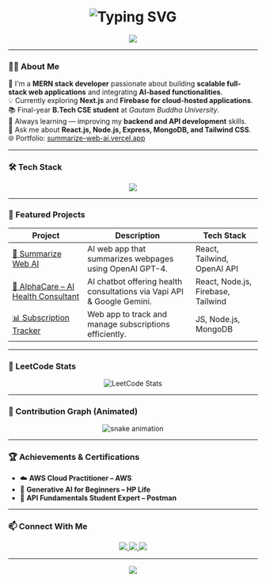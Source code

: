 <!-- Dynamic Header Animation -->
<h1 align="center">
  <img src="https://readme-typing-svg.demolab.com?font=Poppins&weight=600&size=28&pause=1000&color=00F5D4&center=true&vCenter=true&random=false&width=500&lines=Hey+there!+👋+I'm+Chinnmaya+Karwal;MERN+Stack+Developer+💻;AI+%26+Web+Tech+Enthusiast+🚀" alt="Typing SVG" />
</h1>

<!-- Optional Banner -->
<p align="center">
  <img src="https://capsule-render.vercel.app/api?type=waving&color=gradient&height=150&section=header&text=Welcome%20to%20My%20GitHub!&fontSize=35&fontAlignY=35&animation=fadeIn&desc=Code.%20Learn.%20Build.%20Repeat.&descAlignY=55&descAlign=50" />
</p>

---

### 👨‍💻 About Me  
🎯 I'm a **MERN stack developer** passionate about building **scalable full-stack web applications** and integrating **AI-based functionalities**.  
💡 Currently exploring **Next.js** and **Firebase for cloud-hosted applications**.  
📚 Final-year **B.Tech CSE student** at *Gautam Buddha University*.  
🧠 Always learning — improving my **backend and API development** skills.  
💬 Ask me about **React.js, Node.js, Express, MongoDB, and Tailwind CSS**.  
🌐 Portfolio: [summarize-web-ai.vercel.app](https://summarize-web-ai.vercel.app)

---

### 🛠️ Tech Stack  
<p align="center">
  <img src="https://skillicons.dev/icons?i=html,css,js,react,nodejs,express,mongodb,tailwind,git,github,firebase,mysql,vscode,postman,cpp" />
</p>

---

### 🚀 Featured Projects

| Project | Description | Tech Stack |
|----------|--------------|------------|
| [🧠 Summarize Web AI](https://summarize-web-ai.vercel.app/) | AI web app that summarizes webpages using OpenAI GPT-4. | React, Tailwind, OpenAI API |
| [💬 AlphaCare – AI Health Consultant](https://alpha-care.vercel.app/) | AI chatbot offering health consultations via Vapi API & Google Gemini. | React, Node.js, Firebase, Tailwind |
| [📊 Subscription Tracker](https://github.com/chinnmaya02/subscription-tracker) | Web app to track and manage subscriptions efficiently. | JS, Node.js, MongoDB |

---

### 🧩 LeetCode Stats  
<p align="center">
  <img src="https://leetcard.jacoblin.cool/chinnmaya02?theme=dark&font=Poppins&ext=heatmap" alt="LeetCode Stats" />
</p>

---

### 🐍 Contribution Graph (Animated)
<p align="center">
  <img src="https://raw.githubusercontent.com/chinnmaya02/chinnmaya02/output/github-contribution-grid-snake.svg" alt="snake animation" />
</p>

---

### 🏆 Achievements & Certifications  
- ☁️ **AWS Cloud Practitioner – AWS**
- 🤖 **Generative AI for Beginners – HP Life**
- 🧩 **API Fundamentals Student Expert – Postman**

---

### 📫 Connect With Me  
<p align="center">
  <a href="https://www.linkedin.com/in/chinnmaya-karwal-77aa85167">
    <img src="https://img.shields.io/badge/LinkedIn-0077B5?style=for-the-badge&logo=linkedin&logoColor=white" />
  </a>
  <a href="mailto:omkarwal200@gmail.com">
    <img src="https://img.shields.io/badge/Gmail-D14836?style=for-the-badge&logo=gmail&logoColor=white" />
  </a>
  <a href="https://github.com/chinnmaya02">
    <img src="https://img.shields.io/badge/GitHub-181717?style=for-the-badge&logo=github&logoColor=white" />
  </a>
</p>

---

<p align="center">
  <img src="https://capsule-render.vercel.app/api?type=waving&color=gradient&height=120&section=footer" />
</p>
